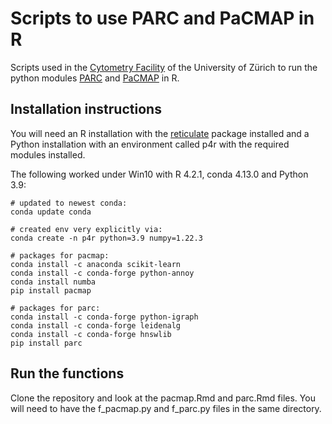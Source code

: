 # Scripts to use PARC and PaCMAP in R

Scripts used in the [Cytometry Facility](https://www.cytometry.uzh.ch/en.html) of the University of Zürich to run the python modules [PARC](https://github.com/ShobiStassen/PARC) and [PaCMAP](https://github.com/YingfanWang/PaCMAP) in R.

## Installation instructions

You will need an R installation with the [reticulate](https://github.com/rstudio/reticulate) package installed and a Python installation with an environment called p4r with the required modules installed.

The following worked under Win10 with R 4.2.1, conda 4.13.0 and Python 3.9:

```
# updated to newest conda: 
conda update conda

# created env very explicitly via:
conda create -n p4r python=3.9 numpy=1.22.3  

# packages for pacmap:  
conda install -c anaconda scikit-learn  
conda install -c conda-forge python-annoy  
conda install numba  
pip install pacmap  

# packages for parc:  
conda install -c conda-forge python-igraph
conda install -c conda-forge leidenalg
conda install -c conda-forge hnswlib
pip install parc
```
## Run the functions

Clone the repository and look at the pacmap.Rmd and parc.Rmd files. You will need to have the f_pacmap.py and f_parc.py files in the same directory.
